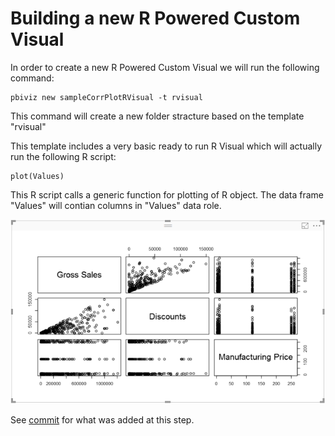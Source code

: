 # Building a new R Powered Custom Visual
In order to create a new R Powered Custom Visual we will run the following command:

```
pbiviz new sampleCorrPlotRVisual -t rvisual
```

This command will create a new folder stracture based on the template "rvisual"

This template includes a very basic ready to run R Visual which will actually run the following R script:

```
plot(Values)
```

This R script calls a generic function for plotting of R object. The data frame "Values" will contian columns in "Values" data role.

![Basic Plot Script Result](images/BasicPlot.png)

See [commit](https://github.com/Microsoft/PowerBI-visuals-sampleCorrPlotRVisual/commit/e7d31301bfa0ba9419e67383a9f27ae340e79fee) for what was added at this step.